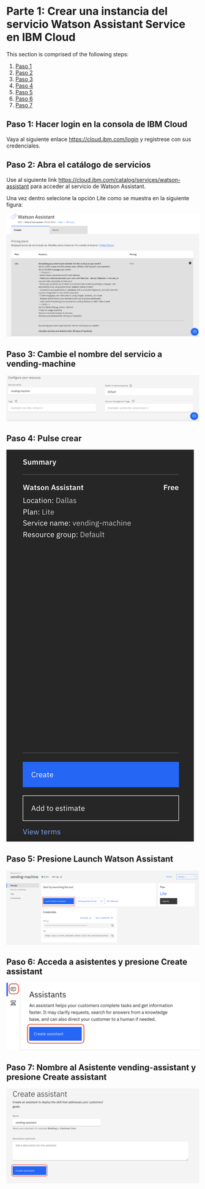 # Parte 1: Crear una instancia del servicio Watson Assistant Service en IBM Cloud

This section is comprised of the following steps:

1. [Paso 1](#1-step-1)
1. [Paso 2](#2-step-2)
1. [Paso 3](#3-step-3)
1. [Paso 4](#4-step-4)
1. [Paso 5](#5-step-5)
1. [Paso 6](#6-step-6)
1. [Paso 7](#7-step-7)


## Paso 1: Hacer login en la consola de IBM Cloud

Vaya al siguiente enlace https://cloud.ibm.com/login y registrese con sus credenciales.

## Paso 2: Abra el catálogo de servicios

Use al siguiente link https://cloud.ibm.com/catalog/services/watson-assistant para acceder al servicio de Watson Assistant.

Una vez dentro selecione la opción Lite como se muestra en la siguiente figura:

![Watson](../images/WatsonAssistant.png)

## Paso 3: Cambie el nombre del servicio a vending-machine

![NameWatson](../images/nombreWatson.png)

## Paso 4: Pulse crear

![CreateWatson](../images/crearWatson.png)

## Paso 5: Presione Launch Watson Assistant

![LaunchWatson](../images/launchWatson.png)


## Paso 6: Acceda a asistentes y presione Create assistant

![CrearAsistente](../images/crearAsistente.png)

## Paso 7: Nombre al Asistente vending-assistant y presione Create assistant

![NombreAsistente](../images/nombreAsistente.png)
